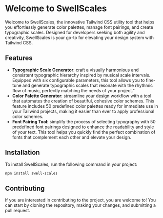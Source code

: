 # Welcome to SwellScales

Welcome to SwellScales, the innovative Tailwind CSS utility tool that helps you effortlessly generate color palettes, manage font pairings, and create typographic scales. Designed for developers seeking both agility and creativity, SwellScales is your go-to for elevating your design system with Tailwind CSS.

## Features

- **Typographic Scale Generator**: craft a visually harmonious and consistent typographic hierarchy inspired by musical scale intervals. Equipped with six configurable parameters, this tool allows you to fine-tune and generate typographic scales that resonate with the rhythmic flow of music, perfectly matching the needs of your project."
- **Color Palette Generator**: streamline your design workflow with a tool that automates the creation of beautiful, cohesive color schemes. This feature includes 50 predefined color palettes ready for immediate use in your Tailwind projects, making it easier than ever to apply professional color schemes.
- **Font Pairing Tool**: simplify the process of selecting typography with 50 predefined font pairings designed to enhance the readability and style of your text. This tool helps you quickly find the perfect combination of fonts that complement each other and elevate your design.


## Installation

To install SwellScales, run the following command in your project:

```bash
npm install swell-scales
```

## Contributing 

If you are interested in contributing to the project, you are welcome to! You can start by cloning the repository, making your changes, and submitting a pull request.
